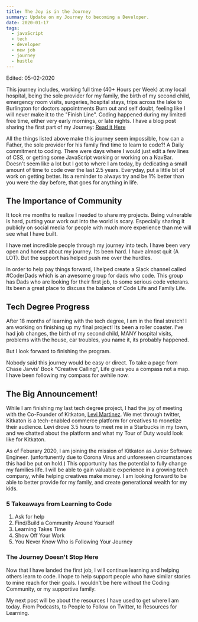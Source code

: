 ```yaml
---
title: The Joy is in the Journey
summary: Update on my Journey to becoming a Developer.
date: 2020-01-17
tags:
  - javaScript
  - tech
  - developer
  - new job
  - journey
  - hustle
---
```


Edited: 05-02-2020

This journey includes, working full time (40+ Hours per Week) at my local hospital, being the sole provider for my family, the birth of my second child, emergency room visits, surgeries, hospital stays, trips across the lake to Burlington for doctors appointments Burn out and self doubt, feeling like I will never make it to the "Finish Line". Coding happened during my limited free time, either very early mornings, or late nights. I have a blog post sharing the first part of my Journey: [Read it Here](<https://emmettnaughton.com/posts/the-journey-(so-far)/>)

All the things listed above make this journey seem impossible, how can a Father, the sole provider for his family find time to learn to code?! A Daily commitment to coding. There were days where I would just edit a few lines of CSS, or getting some JavaScript working or working on a NavBar. Doesn't seem like a lot but I got to where I am today, by dedicating a small amount of time to code over the last 2.5 years. Everyday, put a little bit of work on getting better. Its a reminder to always try and be 1% better than you were the day before, that goes for anything in life.

## The Importance of Community

It took me months to realize I needed to share my projects. Being vulnerable is hard, putting your work out into the world is scary. Especially sharing it publicly on social media for people with much more experience than me will see what I have built.

I have met incredible people through my journey into tech. I have been very open and honest about my journey. Its been hard. I have almost quit (A LOT). But the support has helped push me over the hurdles.

In order to help pay things forward, I helped create a Slack channel called #CoderDads which is an awesome group for dads who code. This group has Dads who are looking for their first job, to some serious code veterans. Its been a great place to discuss the balance of Code Life and Family Life.

## Tech Degree Progress

After 18 months of learning with the tech degree, I am in the final stretch! I am working on finishing up my final project! Its been a roller coaster. I've had job changes, the birth of my second child, MANY hospital visits, problems with the house, car troubles, you name it, its probably happened.

But I look forward to finishing the program.

Nobody said this journey would be easy or direct. To take a page from Chase Jarvis' Book "Creative Calling", Life gives you a compass not a map. I have been following my compass for awhile now.

## The Big Announcement!

While I am finishing my last tech degree project, I had the joy of meeting with the Co-Founder of Kitkaton, [Levi Martinez](http://twitter.com/mrcasualhipster). We met through twitter, Kitkaton is a tech-enabled commerce platform for creatives to monetize their audience. Levi drove 3.5 hours to meet me in a Starbucks in my town, and we chatted about the platform and what my Tour of Duty would look like for Kitkaton.

As of Feburary 2020, I am joining the mission of Kitkaton as Junior Software Engineer.
(unfortunently due to Corona Virus and unforeseen circumstances this had be put on hold.)
This opportunity has the potential to fully change my families life. I will be able to gain valuable experience in a growing tech company, while helping creatives make money. I am looking forward to be able to better provide for my family, and create generational wealth for my kids.

### 5 Takeaways from Learning to Code

1. Ask for help
1. Find/Build a Community Around Yourself
1. Learning Takes Time
1. Show Off Your Work
1. You Never Know Who is Following Your Journey

### The Journey Doesn't Stop Here

Now that I have landed the first job, I will continue learning and helping others learn to code. I hope to help support people who have similar stories to mine reach for their goals. I wouldn't be here without the Coding Community, or my supportive family.

My next post will be about the resources I have used to get where I am today. From Podcasts, to People to Follow on Twitter, to Resources for Learning.
